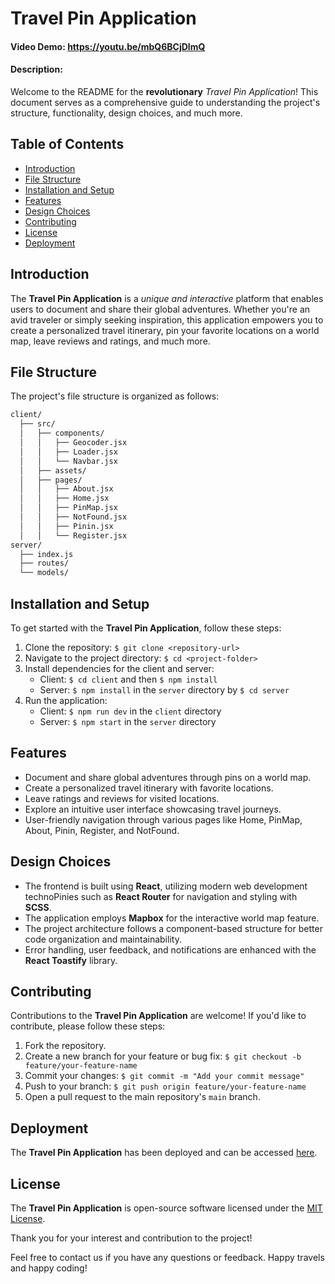 # Travel Pin Application 

#### Video Demo:  https://youtu.be/mbQ6BCjDlmQ
#### Description:

Welcome to the README for the **revolutionary** _Travel Pin Application_! This document serves as a comprehensive guide to understanding the project's structure, functionality, design choices, and much more.

## Table of Contents
- [Introduction](#introduction)
- [File Structure](#file-structure)
- [Installation and Setup](#installation-and-setup)
- [Features](#features)
- [Design Choices](#design-choices)
- [Contributing](#contributing)
- [License](#license)
- [Deployment](#deployment)

## Introduction
The **Travel Pin Application** is a _unique and interactive_ platform that enables users to document and share their global adventures. Whether you're an avid traveler or simply seeking inspiration, this application empowers you to create a personalized travel itinerary, pin your favorite locations on a world map, leave reviews and ratings, and much more.

## File Structure
The project's file structure is organized as follows:
```bash
client/
  ├── src/
  │   ├── components/
  │   │   ├── Geocoder.jsx
  │   │   ├── Loader.jsx
  │   │   └── Navbar.jsx
  │   ├── assets/
  │   ├── pages/
  │   │   ├── About.jsx
  │   │   ├── Home.jsx
  │   │   ├── PinMap.jsx
  │   │   ├── NotFound.jsx
  │   │   ├── Pinin.jsx
  │   │   └── Register.jsx
server/
  ├── index.js
  ├── routes/
  └── models/
```

## Installation and Setup
To get started with the **Travel Pin Application**, follow these steps:

1. Clone the repository: `$ git clone <repository-url>`
2. Navigate to the project directory: `$ cd <project-folder>`
3. Install dependencies for the client and server:
   - Client: `$ cd client` and then `$ npm install`
   - Server: `$ npm install` in the `server` directory by `$ cd server`
4. Run the application:
   - Client: `$ npm run dev` in the `client` directory
   - Server: `$ npm start` in the `server` directory

## Features
- Document and share global adventures through pins on a world map.
- Create a personalized travel itinerary with favorite locations.
- Leave ratings and reviews for visited locations.
- Explore an intuitive user interface showcasing travel journeys.
- User-friendly navigation through various pages like Home, PinMap, About, Pinin, Register, and NotFound.

## Design Choices
- The frontend is built using **React**, utilizing modern web development technoPinies such as **React Router** for navigation and styling with **SCSS**.
- The application employs **Mapbox** for the interactive world map feature.
- The project architecture follows a component-based structure for better code organization and maintainability.
- Error handling, user feedback, and notifications are enhanced with the **React Toastify** library.

## Contributing
Contributions to the **Travel Pin Application** are welcome! If you'd like to contribute, please follow these steps:
1. Fork the repository.
2. Create a new branch for your feature or bug fix: `$ git checkout -b feature/your-feature-name`
3. Commit your changes: `$ git commit -m "Add your commit message"`
4. Push to your branch: `$ git push origin feature/your-feature-name`
5. Open a pull request to the main repository's `main` branch.

## Deployment
The **Travel Pin Application** has been deployed and can be accessed [here](https://travelpinv2.netlify.app/).

## License
The **Travel Pin Application** is open-source software licensed under the [MIT License](LICENSE).

Thank you for your interest and contribution to the project!

Feel free to contact us if you have any questions or feedback. Happy travels and happy coding!



